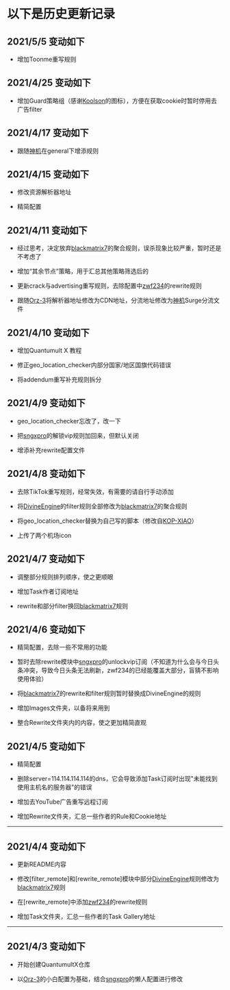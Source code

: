 # 以下是历史更新记录

## 2021/5/5 变动如下

* 增加Toonme重写规则

## 2021/4/25 变动如下

* 增加Guard策略组（感谢[Koolson](https://github.com/Koolson)的图标），方便在获取cookie时暂时停用去广告filter

## 2021/4/17 变动如下

* 跟随[神机](https://github.com/DivineEngine)在general下增添规则

## 2021/4/15 变动如下

* 修改资源解析器地址

* 精简配置

## 2021/4/11 变动如下

* 经过思考，决定放弃[blackmatrix7](https://github.com/blackmatrix7)的聚合规则，误杀现象比较严重，暂时还是不考虑了

* 增加“其余节点”策略，用于汇总其他策略筛选后的

* 更新crack与advertising重写规则，去除配置中[zwf234](https://github.com/zwf234)的rewrite规则

* 跟随[Orz-3](https://github.com/Orz-3)将解析器地址修改为CDN地址，分流地址修改为[神机](https://github.com/DivineEngine)Surge分流文件

## 2021/4/10 变动如下

* 增加Quantumult X 教程

* 修正geo_location_checker内部分国家/地区国旗代码错误

* 将addendum重写补充规则拆分

## 2021/4/9 变动如下

* geo_location_checker忘改了，改一下

* 把[sngxpro](https://github.com/sngxpro)的解锁vip规则加回来，但默认关闭

* 增添补充rewrite配置文件

## 2021/4/8 变动如下

* 去除TikTok重写规则，经常失效，有需要的请自行手动添加

* 将[DivineEngine](https://github.com/DivineEngine)的filter规则全部修改为[blackmatrix7](https://github.com/blackmatrix7)的聚合规则

* 将geo_location_checker替换为自己写的脚本（修改自[KOP-XIAO](https://github.com/KOP-XIAO)）

* 上传了两个机场icon

## 2021/4/7 变动如下

* 调整部分规则排列顺序，使之更顺眼

* 增加Task作者订阅地址

* rewrite和部分filter换回[blackmatrix7](https://github.com/blackmatrix7)规则

## 2021/4/6 变动如下

* 精简配置，去除一些不常用的功能

* 暂时去除rewrite模块中[sngxpro](https://github.com/sngxpro)的unlockvip订阅（不知道为什么会与今日头条冲突，导致今日头条无法刷新，zwf234的已经能覆盖大部分，盲猜不影响使用体验）

* 将[blackmatrix7](https://github.com/blackmatrix7)的rewrite和filter规则暂时替换成DivineEngine的规则

* 增加Images文件夹，以备将来用到

* 整合Rewrite文件夹内的内容，使之更加精简直观

## 2021/4/5 变动如下

* 精简配置

* 删除server=114.114.114.114的dns，它会导致添加Task订阅时出现"未能找到使用主机名的服务器"的错误

* 增加去YouTube广告重写远程订阅

* 增加Rewrite文件夹，汇总一些作者的Rule和Cookie地址

------------

## 2021/4/4 变动如下

* 更新README内容

* 修改[filter_remote]和[rewrite_remote]模块中部分[DivineEngine](https://github.com/DivineEngine)规则修改为[blackmatrix7](https://github.com/blackmatrix7)规则

* 在[rewrite_remote]中添加[zwf234](https://github.com/zwf234)的rewrite规则

* 增加Task文件夹，汇总一些作者的Task Gallery地址

-----------

## 2021/4/3 变动如下

* 开始创建QuantumultX仓库

* 以[Orz-3](https://github.com/Orz-3)的小白配置为基础，结合[sngxpro](https://github.com/sngxpro)的懒人配置进行修改
